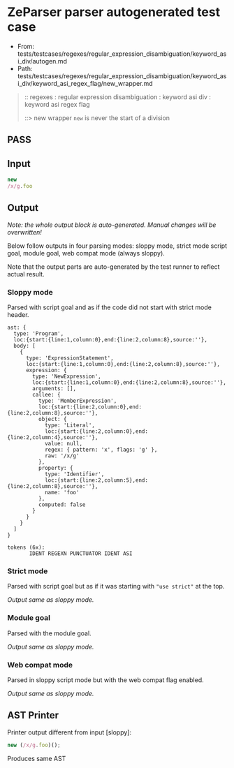 # ZeParser parser autogenerated test case

- From: tests/testcases/regexes/regular_expression_disambiguation/keyword_asi_div/autogen.md
- Path: tests/testcases/regexes/regular_expression_disambiguation/keyword_asi_div/keyword_asi_regex_flag/new_wrapper.md

> :: regexes : regular expression disambiguation : keyword asi div : keyword asi regex flag
>
> ::> new wrapper
> `new` is never the start of a division

## PASS

## Input

`````js
new
/x/g.foo
`````

## Output

_Note: the whole output block is auto-generated. Manual changes will be overwritten!_

Below follow outputs in four parsing modes: sloppy mode, strict mode script goal, module goal, web compat mode (always sloppy).

Note that the output parts are auto-generated by the test runner to reflect actual result.

### Sloppy mode

Parsed with script goal and as if the code did not start with strict mode header.

`````
ast: {
  type: 'Program',
  loc:{start:{line:1,column:0},end:{line:2,column:8},source:''},
  body: [
    {
      type: 'ExpressionStatement',
      loc:{start:{line:1,column:0},end:{line:2,column:8},source:''},
      expression: {
        type: 'NewExpression',
        loc:{start:{line:1,column:0},end:{line:2,column:8},source:''},
        arguments: [],
        callee: {
          type: 'MemberExpression',
          loc:{start:{line:2,column:0},end:{line:2,column:8},source:''},
          object: {
            type: 'Literal',
            loc:{start:{line:2,column:0},end:{line:2,column:4},source:''},
            value: null,
            regex: { pattern: 'x', flags: 'g' },
            raw: '/x/g'
          },
          property: {
            type: 'Identifier',
            loc:{start:{line:2,column:5},end:{line:2,column:8},source:''},
            name: 'foo'
          },
          computed: false
        }
      }
    }
  ]
}

tokens (6x):
       IDENT REGEXN PUNCTUATOR IDENT ASI
`````

### Strict mode

Parsed with script goal but as if it was starting with `"use strict"` at the top.

_Output same as sloppy mode._

### Module goal

Parsed with the module goal.

_Output same as sloppy mode._

### Web compat mode

Parsed in sloppy script mode but with the web compat flag enabled.

_Output same as sloppy mode._

## AST Printer

Printer output different from input [sloppy]:

````js
new (/x/g.foo)();
````

Produces same AST
